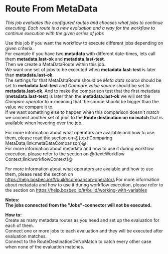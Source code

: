 # Route From MetaData   #

*This job evaluates the configured routes and chooses what jobs to continue executing. Each route is a new
evaluation and a way for the workflow to continue execution with the given series of jobs*

Use this job if you want the workflow to execute different jobs depending on given criteria.  
For example if you have two **metadata** with different date-times, lets call them **metadata.last-ok** and **metadata.last-test**.   
Then we create a MetaDataRoute within this job.   
We want one set of jobs to be executed when **metadata.last-test** is later than **metadata.last-ok**.  
The settings for that MetaDataRoute should be *Meta data source* should be set to **metadata.last-test** and *Compare value source* should be set to **metadata.last-ok**. And to make the comparison test that the first metadata (**metadata.last-test**) is later than the **metadata.last-ok** we will set the *Compare operator* to **>** meaning that the source should be bigger than the value we compare it to.    
If we want something else to happen when this comparison doesn't match we connect another set of jobs to the **Route destination on no match** that is available when hovering over the job.  

For more information about what operators are available and how to use them, please read the section on @{text:Comparing MetaData;link:metaDataComparison}@   
For more information about metadata and how to use it during workflow execution, please refer to the section on @{text:Workflow Context;link:workflowContext}@  

For more information about what operators are avaiable and how to use them, please read the section on https://help.bosbec.io/#/build/comparison-operators
For more information about metadata and how to use it during workflow execution, please refer to the section on https://help.bosbec.io/#/build/working-with-variables

**Notes:   
The jobs connected from the "Jobs"-connector will not be executed.**

**How to:**  
Create as many metadata routes as you need and set up the evaluation for each of them.  
Connect one or more jobs to each evaluation and they will be executed after evaluation matches.  
Connect to the RouteDestinationOnNoMatch to catch every other case when none of the
evaluation matches.  
